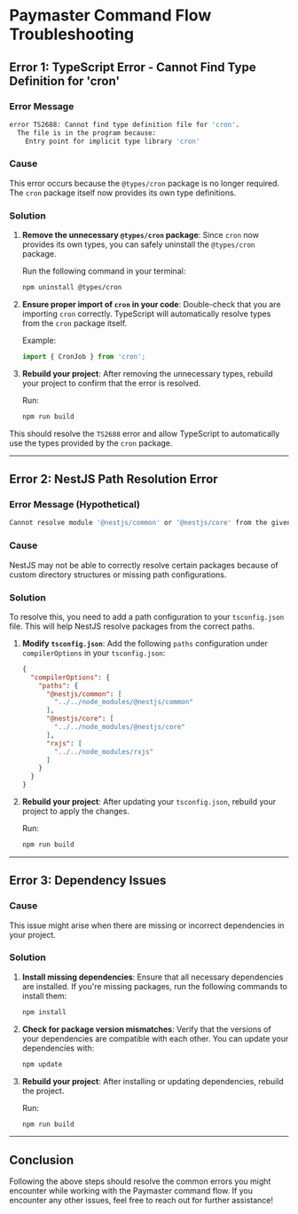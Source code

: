 
# Paymaster Command Flow Troubleshooting

## Error 1: TypeScript Error - Cannot Find Type Definition for 'cron'

### Error Message
```bash
error TS2688: Cannot find type definition file for 'cron'.
  The file is in the program because:
    Entry point for implicit type library 'cron'
```

### Cause
This error occurs because the `@types/cron` package is no longer required. The `cron` package itself now provides its own type definitions.

### Solution

1. **Remove the unnecessary `@types/cron` package**:
   Since `cron` now provides its own types, you can safely uninstall the `@types/cron` package.

   Run the following command in your terminal:
   ```bash
   npm uninstall @types/cron
   ```

2. **Ensure proper import of `cron` in your code**:
   Double-check that you are importing `cron` correctly. TypeScript will automatically resolve types from the `cron` package itself.

   Example:
   ```ts
   import { CronJob } from 'cron';
   ```

3. **Rebuild your project**:
   After removing the unnecessary types, rebuild your project to confirm that the error is resolved.

   Run:
   ```bash
   npm run build
   ```

This should resolve the `TS2688` error and allow TypeScript to automatically use the types provided by the `cron` package.

---

## Error 2: NestJS Path Resolution Error

### Error Message (Hypothetical)
```bash
Cannot resolve module '@nestjs/common' or '@nestjs/core' from the given path.
```

### Cause
NestJS may not be able to correctly resolve certain packages because of custom directory structures or missing path configurations.

### Solution

To resolve this, you need to add a path configuration to your `tsconfig.json` file. This will help NestJS resolve packages from the correct paths.

1. **Modify `tsconfig.json`**:
   Add the following `paths` configuration under `compilerOptions` in your `tsconfig.json`:

   ```json
   {
     "compilerOptions": {
       "paths": {
         "@nestjs/common": [
           "../../node_modules/@nestjs/common"
         ],
         "@nestjs/core": [
           "../../node_modules/@nestjs/core"
         ],
         "rxjs": [
           "../../node_modules/rxjs"
         ]
       }
     }
   }
   ```

2. **Rebuild your project**:
   After updating your `tsconfig.json`, rebuild your project to apply the changes.

   Run:
   ```bash
   npm run build
   ```

---

## Error 3: Dependency Issues

### Cause
This issue might arise when there are missing or incorrect dependencies in your project.

### Solution

1. **Install missing dependencies**:
   Ensure that all necessary dependencies are installed. If you're missing packages, run the following commands to install them:

   ```bash
   npm install
   ```

2. **Check for package version mismatches**:
   Verify that the versions of your dependencies are compatible with each other. You can update your dependencies with:

   ```bash
   npm update
   ```

3. **Rebuild your project**:
   After installing or updating dependencies, rebuild the project.

   Run:
   ```bash
   npm run build
   ```

---

## Conclusion

Following the above steps should resolve the common errors you might encounter while working with the Paymaster command flow. If you encounter any other issues, feel free to reach out for further assistance!
```
